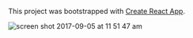 This project was bootstrapped with [Create React App](https://github.com/facebookincubator/create-react-app).

![screen shot 2017-09-05 at 11 51 47 am](https://user-images.githubusercontent.com/2171537/30077646-5868eac0-9231-11e7-8882-f777f0cb0a45.png)
